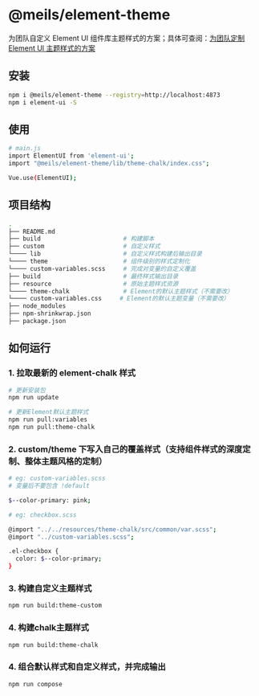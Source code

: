 # @meils/element-theme

为团队自定义 Element UI 组件库主题样式的方案；具体可查阅：[为团队定制 Element UI 主题样式的方案](https://mt7p8qo889.feishu.cn/wiki/wikcnJ7dAtKtgK2stqALFB6OH1b)

## 安装

```sh
npm i @meils/element-theme --registry=http://localhost:4873
npm i element-ui -S
```

## 使用

```sh
# main.js
import ElementUI from 'element-ui';
import "@meils/element-theme/lib/theme-chalk/index.css";

Vue.use(ElementUI);
```
## 项目结构

```sh
.
├── README.md
├── build                       # 构建脚本
├── custom                      # 自定义样式
└──── lib                       # 自定义样式构建后输出目录
└──── theme                     # 组件级别的样式定制化
└──── custom-variables.scss     # 完成对变量的自定义覆盖
├── build                       # 最终样式输出目录
├── resource                    # 原始主题样式资源
└──── theme-chalk               # Element的默认主题样式（不需要改）
└──── custom-variables.css     # Element的默认主题变量（不需要改）
├── node_modules
├── npm-shrinkwrap.json
├── package.json
```

## 如何运行

### 1. 拉取最新的 element-chalk 样式

```sh
# 更新安装包
npm run update

# 更新Element默认主题样式
npm run pull:variables
npm run pull:theme-chalk
```

### 2. custom/theme 下写入自己的覆盖样式（支持组件样式的深度定制、整体主题风格的定制）

```sh
# eg: custom-variables.scss
# 变量后不要包含 !default

$--color-primary: pink; 
```

```sh
# eg: checkbox.scss

@import "../../resources/theme-chalk/src/common/var.scss";
@import "../custom-variables.scss";

.el-checkbox {
  color: $--color-primary;
}
```

### 3. 构建自定义主题样式

```sh
npm run build:theme-custom
```

### 4. 构建chalk主题样式

```sh
npm run build:theme-chalk
```

### 4. 组合默认样式和自定义样式，并完成输出

```sh
npm run compose
```